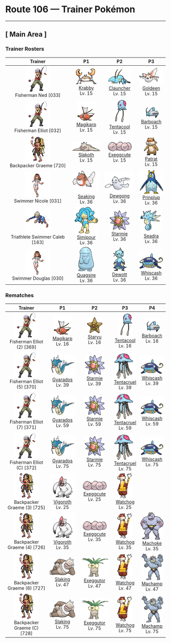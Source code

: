 # Route 106 — Trainer Pokémon

---

## [ Main Area ]

### Trainer Rosters

| Trainer | P1 | P2 | P3 |
|:-------:|:--:|:--:|:--:|
| ![Fisherman Ned](../../assets/trainers/fisherman.png "Fisherman Ned")<br>Fisherman Ned [033] | <div class="sprite-cell">![Krabby](../../assets/sprites/krabby/front.gif "Krabby: Krabby live on beaches, burrowed inside holes dug into the sand. On sandy beaches with little in the way of food, these Pokémon can be seen squabbling with each other over territory.")<br>[Krabby](../../pokemon/krabby.md)<br>Lv. 15</div> | <div class="sprite-cell">![Clauncher](../../assets/sprites/clauncher/front.gif "Clauncher: Through controlled explosions of internal gas, it can expel water like a pistol shot. At close distances, it can shatter rock.")<br>[Clauncher](../../pokemon/clauncher.md)<br>Lv. 15</div> | <div class="sprite-cell">![Goldeen](../../assets/sprites/goldeen/front.gif "Goldeen: Goldeen loves swimming wild and free in rivers and ponds. If one of these Pokémon is placed in an aquarium, it will shatter even the thickest glass with one ram of its horn and make its escape.")<br>[Goldeen](../../pokemon/goldeen.md)<br>Lv. 15</div> |
| ![Fisherman Elliot](../../assets/trainers/fisherman.png "Fisherman Elliot")<br>Fisherman Elliot [032] | <div class="sprite-cell">![Magikarp](../../assets/sprites/magikarp/front.gif "Magikarp: Magikarp is virtually useless in battle as it can only splash around. As a result, it is considered to be weak. However, it is actually a very hardy Pokémon that can survive in any body of water no matter how polluted it is.")<br>[Magikarp](../../pokemon/magikarp.md)<br>Lv. 15</div> | <div class="sprite-cell">![Tentacool](../../assets/sprites/tentacool/front.gif "Tentacool: Tentacool absorbs sunlight and refracts it using water inside its body to convert it into beam energy. This Pokémon shoots beams from the small round organ above its eyes.")<br>[Tentacool](../../pokemon/tentacool.md)<br>Lv. 15</div> | <div class="sprite-cell">![Barboach](../../assets/sprites/barboach/front.gif "Barboach: Barboach’s body is covered with a slimy film. If a foe grabs it, this Pokémon just slips out of the enemy’s grip. This Pokémon grows weak if the slimy coating dries up.")<br>[Barboach](../../pokemon/barboach.md)<br>Lv. 15</div> |
| ![Backpacker Graeme](../../assets/trainers/backpacker.png "Backpacker Graeme")<br>Backpacker Graeme [720] | <div class="sprite-cell">![Slakoth](../../assets/sprites/slakoth/front.gif "Slakoth: Slakoth’s heart beats just once a minute. Whatever happens, it is content to loaf around motionless. It is rare to see this Pokémon in motion.")<br>[Slakoth](../../pokemon/slakoth.md)<br>Lv. 15</div> | <div class="sprite-cell">![Exeggcute](../../assets/sprites/exeggcute/front.gif "Exeggcute: This Pokémon consists of six eggs that form a closely knit cluster. The six eggs attract each other and spin around. When cracks increasingly appear on the eggs, Exeggcute is close to evolution.")<br>[Exeggcute](../../pokemon/exeggcute.md)<br>Lv. 15</div> | <div class="sprite-cell">![Patrat](../../assets/sprites/patrat/front.gif "Patrat: Extremely cautious, one of them will always be on the lookout, but it won’t notice a foe coming from behind.")<br>[Patrat](../../pokemon/patrat.md)<br>Lv. 15</div> |
| ![Swimmer Nicole](../../assets/trainers/swimmer.png "Swimmer Nicole")<br>Swimmer Nicole [031] | <div class="sprite-cell">![Seaking](../../assets/sprites/seaking/front.gif "Seaking: Seaking is very protective of its eggs. The male and female will take turns patrolling around their nest and eggs. The guarding of eggs by these Pokémon goes on for over a month.")<br>[Seaking](../../pokemon/seaking.md)<br>Lv. 36</div> | <div class="sprite-cell">![Dewgong](../../assets/sprites/dewgong/front.gif "Dewgong: Dewgong loves to snooze on bitterly cold ice. The sight of this Pokémon sleeping on a glacier was mistakenly thought to be a mermaid by a mariner long ago.")<br>[Dewgong](../../pokemon/dewgong.md)<br>Lv. 36</div> | <div class="sprite-cell">![Prinplup](../../assets/sprites/prinplup/front.gif "Prinplup: It lives a solitary life. Its wings deliver wicked blows that can snap even the thickest of trees.")<br>[Prinplup](../../pokemon/prinplup.md)<br>Lv. 36</div> |
| ![Triathlete Swimmer Caleb](../../assets/trainers/triathlete_swimmer.png "Triathlete Swimmer Caleb")<br>Triathlete Swimmer Caleb [163] | <div class="sprite-cell">![Simipour](../../assets/sprites/simipour/front.gif "Simipour: It prefers places with clean water. When its tuft runs low, it replenishes it by siphoning up water with its tail.")<br>[Simipour](../../pokemon/simipour.md)<br>Lv. 36</div> | <div class="sprite-cell">![Starmie](../../assets/sprites/starmie/front.gif "Starmie: Starmie swims through water by spinning its star-shaped body as if it were a propeller on a ship. The core at the center of this Pokémon’s body glows in seven colors.")<br>[Starmie](../../pokemon/starmie.md)<br>Lv. 36</div> | <div class="sprite-cell">![Seadra](../../assets/sprites/seadra/front.gif "Seadra: Seadra generates whirlpools by spinning its body. The whirlpools are strong enough to swallow even fishing boats. This Pokémon weakens prey with these currents, then swallows it whole.")<br>[Seadra](../../pokemon/seadra.md)<br>Lv. 36</div> |
| ![Swimmer Douglas](../../assets/trainers/swimmer.png "Swimmer Douglas")<br>Swimmer Douglas [030] | <div class="sprite-cell">![Quagsire](../../assets/sprites/quagsire/front.gif "Quagsire: Quagsire hunts for food by leaving its mouth wide open in water and waiting for its prey to blunder in unaware. Because the Pokémon does not move, it does not get very hungry.")<br>[Quagsire](../../pokemon/quagsire.md)<br>Lv. 36</div> | <div class="sprite-cell">![Dewott](../../assets/sprites/dewott/front.gif "Dewott: As a result of strict training, each Dewott learns different forms for using the scalchops.")<br>[Dewott](../../pokemon/dewott.md)<br>Lv. 36</div> | <div class="sprite-cell">![Whiscash](../../assets/sprites/whiscash/front.gif "Whiscash: If Whiscash goes on a wild rampage, it sets off a quake-like tremor with a radius of over three miles. This Pokémon has the ability to predict real earthquakes.")<br>[Whiscash](../../pokemon/whiscash.md)<br>Lv. 36</div> |

### Rematches

| Trainer | P1 | P2 | P3 | P4 |
|:-------:|:--:|:--:|:--:|:--:|
| ![Fisherman Elliot (2)](../../assets/trainers/fisherman.png "Fisherman Elliot (2)")<br>Fisherman Elliot (2) [369] | <div class="sprite-cell">![Magikarp](../../assets/sprites/magikarp/front.gif "Magikarp: Magikarp is virtually useless in battle as it can only splash around. As a result, it is considered to be weak. However, it is actually a very hardy Pokémon that can survive in any body of water no matter how polluted it is.")<br>[Magikarp](../../pokemon/magikarp.md)<br>Lv. 16</div> | <div class="sprite-cell">![Staryu](../../assets/sprites/staryu/front.gif "Staryu: Staryu apparently communicates with the stars in the night sky by flashing the red core at the center of its body. If parts of its body are torn, this Pokémon simply regenerates the missing pieces and limbs.")<br>[Staryu](../../pokemon/staryu.md)<br>Lv. 16</div> | <div class="sprite-cell">![Tentacool](../../assets/sprites/tentacool/front.gif "Tentacool: Tentacool absorbs sunlight and refracts it using water inside its body to convert it into beam energy. This Pokémon shoots beams from the small round organ above its eyes.")<br>[Tentacool](../../pokemon/tentacool.md)<br>Lv. 16</div> | <div class="sprite-cell">![Barboach](../../assets/sprites/barboach/front.gif "Barboach: Barboach’s body is covered with a slimy film. If a foe grabs it, this Pokémon just slips out of the enemy’s grip. This Pokémon grows weak if the slimy coating dries up.")<br>[Barboach](../../pokemon/barboach.md)<br>Lv. 16</div> |
| ![Fisherman Elliot (5)](../../assets/trainers/fisherman.png "Fisherman Elliot (5)")<br>Fisherman Elliot (5) [370] | <div class="sprite-cell">![Gyarados](../../assets/sprites/gyarados/front.gif "Gyarados: Once Gyarados goes on a rampage, its ferociously violent blood doesn’t calm until it has burned everything down. There are records of this Pokémon’s rampages lasting a whole month.")<br>[Gyarados](../../pokemon/gyarados.md)<br>Lv. 39</div> | <div class="sprite-cell">![Starmie](../../assets/sprites/starmie/front.gif "Starmie: Starmie swims through water by spinning its star-shaped body as if it were a propeller on a ship. The core at the center of this Pokémon’s body glows in seven colors.")<br>[Starmie](../../pokemon/starmie.md)<br>Lv. 39</div> | <div class="sprite-cell">![Tentacruel](../../assets/sprites/tentacruel/front.gif "Tentacruel: Tentacruel has tentacles that can be freely elongated and shortened at will. It ensnares prey with its tentacles and weakens the prey by dosing it with a harsh toxin. It can catch up to 80 prey at the same time.")<br>[Tentacruel](../../pokemon/tentacruel.md)<br>Lv. 39</div> | <div class="sprite-cell">![Whiscash](../../assets/sprites/whiscash/front.gif "Whiscash: If Whiscash goes on a wild rampage, it sets off a quake-like tremor with a radius of over three miles. This Pokémon has the ability to predict real earthquakes.")<br>[Whiscash](../../pokemon/whiscash.md)<br>Lv. 39</div> |
| ![Fisherman Elliot (7)](../../assets/trainers/fisherman.png "Fisherman Elliot (7)")<br>Fisherman Elliot (7) [371] | <div class="sprite-cell">![Gyarados](../../assets/sprites/gyarados/front.gif "Gyarados: Once Gyarados goes on a rampage, its ferociously violent blood doesn’t calm until it has burned everything down. There are records of this Pokémon’s rampages lasting a whole month.")<br>[Gyarados](../../pokemon/gyarados.md)<br>Lv. 59</div> | <div class="sprite-cell">![Starmie](../../assets/sprites/starmie/front.gif "Starmie: Starmie swims through water by spinning its star-shaped body as if it were a propeller on a ship. The core at the center of this Pokémon’s body glows in seven colors.")<br>[Starmie](../../pokemon/starmie.md)<br>Lv. 59</div> | <div class="sprite-cell">![Tentacruel](../../assets/sprites/tentacruel/front.gif "Tentacruel: Tentacruel has tentacles that can be freely elongated and shortened at will. It ensnares prey with its tentacles and weakens the prey by dosing it with a harsh toxin. It can catch up to 80 prey at the same time.")<br>[Tentacruel](../../pokemon/tentacruel.md)<br>Lv. 59</div> | <div class="sprite-cell">![Whiscash](../../assets/sprites/whiscash/front.gif "Whiscash: If Whiscash goes on a wild rampage, it sets off a quake-like tremor with a radius of over three miles. This Pokémon has the ability to predict real earthquakes.")<br>[Whiscash](../../pokemon/whiscash.md)<br>Lv. 59</div> |
| ![Fisherman Elliot (C)](../../assets/trainers/fisherman.png "Fisherman Elliot (C)")<br>Fisherman Elliot (C) [372] | <div class="sprite-cell">![Gyarados](../../assets/sprites/gyarados/front.gif "Gyarados: Once Gyarados goes on a rampage, its ferociously violent blood doesn’t calm until it has burned everything down. There are records of this Pokémon’s rampages lasting a whole month.")<br>[Gyarados](../../pokemon/gyarados.md)<br>Lv. 75</div> | <div class="sprite-cell">![Starmie](../../assets/sprites/starmie/front.gif "Starmie: Starmie swims through water by spinning its star-shaped body as if it were a propeller on a ship. The core at the center of this Pokémon’s body glows in seven colors.")<br>[Starmie](../../pokemon/starmie.md)<br>Lv. 75</div> | <div class="sprite-cell">![Tentacruel](../../assets/sprites/tentacruel/front.gif "Tentacruel: Tentacruel has tentacles that can be freely elongated and shortened at will. It ensnares prey with its tentacles and weakens the prey by dosing it with a harsh toxin. It can catch up to 80 prey at the same time.")<br>[Tentacruel](../../pokemon/tentacruel.md)<br>Lv. 75</div> | <div class="sprite-cell">![Whiscash](../../assets/sprites/whiscash/front.gif "Whiscash: If Whiscash goes on a wild rampage, it sets off a quake-like tremor with a radius of over three miles. This Pokémon has the ability to predict real earthquakes.")<br>[Whiscash](../../pokemon/whiscash.md)<br>Lv. 75</div> |
| ![Backpacker Graeme (3)](../../assets/trainers/backpacker.png "Backpacker Graeme (3)")<br>Backpacker Graeme (3) [725] | <div class="sprite-cell">![Vigoroth](../../assets/sprites/vigoroth/front.gif "Vigoroth: Vigoroth is simply incapable of remaining still. Even when it tries to sleep, the blood in its veins grows agitated, compelling this Pokémon to run wild throughout the jungle before it can settle down.")<br>[Vigoroth](../../pokemon/vigoroth.md)<br>Lv. 25</div> | <div class="sprite-cell">![Exeggcute](../../assets/sprites/exeggcute/front.gif "Exeggcute: This Pokémon consists of six eggs that form a closely knit cluster. The six eggs attract each other and spin around. When cracks increasingly appear on the eggs, Exeggcute is close to evolution.")<br>[Exeggcute](../../pokemon/exeggcute.md)<br>Lv. 25</div> | <div class="sprite-cell">![Watchog](../../assets/sprites/watchog/front.gif "Watchog: When they see an enemy, their tails stand high, and they spit the seeds of berries stored in their cheek pouches.")<br>[Watchog](../../pokemon/watchog.md)<br>Lv. 25</div> |
| ![Backpacker Graeme (4)](../../assets/trainers/backpacker.png "Backpacker Graeme (4)")<br>Backpacker Graeme (4) [726] | <div class="sprite-cell">![Vigoroth](../../assets/sprites/vigoroth/front.gif "Vigoroth: Vigoroth is simply incapable of remaining still. Even when it tries to sleep, the blood in its veins grows agitated, compelling this Pokémon to run wild throughout the jungle before it can settle down.")<br>[Vigoroth](../../pokemon/vigoroth.md)<br>Lv. 35</div> | <div class="sprite-cell">![Exeggcute](../../assets/sprites/exeggcute/front.gif "Exeggcute: This Pokémon consists of six eggs that form a closely knit cluster. The six eggs attract each other and spin around. When cracks increasingly appear on the eggs, Exeggcute is close to evolution.")<br>[Exeggcute](../../pokemon/exeggcute.md)<br>Lv. 35</div> | <div class="sprite-cell">![Watchog](../../assets/sprites/watchog/front.gif "Watchog: When they see an enemy, their tails stand high, and they spit the seeds of berries stored in their cheek pouches.")<br>[Watchog](../../pokemon/watchog.md)<br>Lv. 35</div> | <div class="sprite-cell">![Machoke](../../assets/sprites/machoke/front.gif "Machoke: Machoke undertakes bodybuilding every day even as it helps people with tough, physically demanding labor. On its days off, this Pokémon heads to the fields and mountains to exercise and train.")<br>[Machoke](../../pokemon/machoke.md)<br>Lv. 35</div> |
| ![Backpacker Graeme (6)](../../assets/trainers/backpacker.png "Backpacker Graeme (6)")<br>Backpacker Graeme (6) [727] | <div class="sprite-cell">![Slaking](../../assets/sprites/slaking/front.gif "Slaking: Wherever Slaking live, rings of over a yard in diameter appear in grassy fields. They are made by the Pokémon as it eats all the grass within reach while lying prone on the ground.")<br>[Slaking](../../pokemon/slaking.md)<br>Lv. 47</div> | <div class="sprite-cell">![Exeggutor](../../assets/sprites/exeggutor/front.gif "Exeggutor: Exeggutor originally came from the tropics. Its heads steadily grow larger from exposure to strong sunlight. It is said that when the heads fall off, they group together to form Exeggcute.")<br>[Exeggutor](../../pokemon/exeggutor.md)<br>Lv. 47</div> | <div class="sprite-cell">![Watchog](../../assets/sprites/watchog/front.gif "Watchog: When they see an enemy, their tails stand high, and they spit the seeds of berries stored in their cheek pouches.")<br>[Watchog](../../pokemon/watchog.md)<br>Lv. 47</div> | <div class="sprite-cell">![Machamp](../../assets/sprites/machamp/front.gif "Machamp: Machamp is known as the Pokémon that has mastered every kind of martial arts. If it grabs hold of the foe with its four arms, the battle is all but over. The hapless foe is thrown far over the horizon.")<br>[Machamp](../../pokemon/machamp.md)<br>Lv. 47</div> |
| ![Backpacker Graeme (C)](../../assets/trainers/backpacker.png "Backpacker Graeme (C)")<br>Backpacker Graeme (C) [728] | <div class="sprite-cell">![Slaking](../../assets/sprites/slaking/front.gif "Slaking: Wherever Slaking live, rings of over a yard in diameter appear in grassy fields. They are made by the Pokémon as it eats all the grass within reach while lying prone on the ground.")<br>[Slaking](../../pokemon/slaking.md)<br>Lv. 75</div> | <div class="sprite-cell">![Exeggutor](../../assets/sprites/exeggutor/front.gif "Exeggutor: Exeggutor originally came from the tropics. Its heads steadily grow larger from exposure to strong sunlight. It is said that when the heads fall off, they group together to form Exeggcute.")<br>[Exeggutor](../../pokemon/exeggutor.md)<br>Lv. 75</div> | <div class="sprite-cell">![Watchog](../../assets/sprites/watchog/front.gif "Watchog: When they see an enemy, their tails stand high, and they spit the seeds of berries stored in their cheek pouches.")<br>[Watchog](../../pokemon/watchog.md)<br>Lv. 75</div> | <div class="sprite-cell">![Machamp](../../assets/sprites/machamp/front.gif "Machamp: Machamp is known as the Pokémon that has mastered every kind of martial arts. If it grabs hold of the foe with its four arms, the battle is all but over. The hapless foe is thrown far over the horizon.")<br>[Machamp](../../pokemon/machamp.md)<br>Lv. 75</div> |

